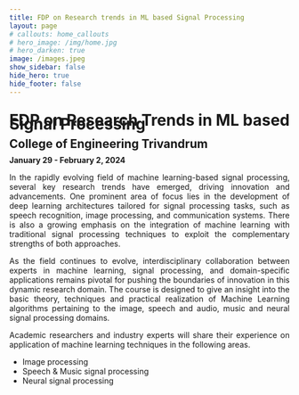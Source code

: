 ```yaml
---
title: FDP on Research trends in ML based Signal Processing
layout: page
# callouts: home_callouts
# hero_image: /img/home.jpg
# hero_darken: true
image: /images.jpeg
show_sidebar: false
hide_hero: true
hide_footer: false
---
```

<style>body {text-align: justify}</style>
<style>h1 {line-height: 0.25}</style>
<style>h2 {line-height: 0.25}</style>
<h1>FDP on Research Trends in ML based Signal Processing </h1>
<h2>College of Engineering Trivandrum </h2>
<p><b>January 29 - February 2, 2024 </b></p>

In the rapidly evolving field of machine learning-based signal processing, several key research trends have emerged, driving innovation and advancements. One prominent area of focus lies in the development of deep learning architectures tailored for signal processing tasks, such as speech recognition, image processing, and communication systems. There is also a growing emphasis on the integration of machine learning with traditional signal processing techniques to exploit the complementary strengths of both approaches. 

As the field continues to evolve, interdisciplinary collaboration between experts in machine learning, signal processing, and domain-specific applications remains pivotal for pushing the boundaries of innovation in this dynamic research domain. The course is designed to give an insight into the basic theory, techniques and practical realization of Machine Learning algorithms pertaining to the image, speech and audio, music and neural signal processing domains.

Academic researchers and industry experts will share their experience on application of machine learning techniques in the following areas.
* Image processing
* Speech & Music signal processing
* Neural signal processing


